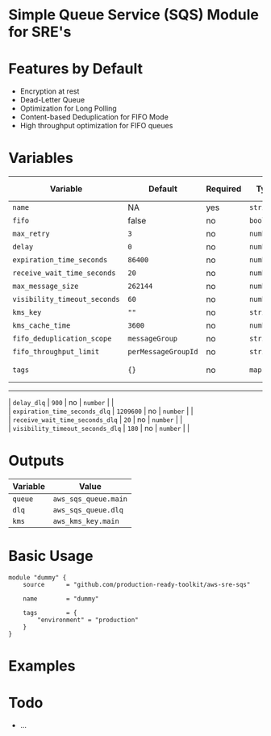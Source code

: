 # Simple Queue Service (SQS) Module for SRE's 

# Features by Default

* Encryption at rest
* Dead-Letter Queue 
* Optimization for Long Polling
* Content-based Deduplication for FIFO Mode
* High throughput optimization for FIFO queues


# Variables 

| Variable                          | Default               | Required  | Type      |  Additional Info  |
|-----------------------------------|-----------------------|-----------|-----------|-------------------|
| `name`                            | NA                    | yes       | `string`  |                   |
| `fifo`                            | false                 | no        | `bool`    |                   |
| `max_retry`                       | `3`                   | no        | `number`  |                   |  
| `delay`                           | `0`                   | no        | `number`  |                   |  
| `expiration_time_seconds`         | `86400`               | no        | `number`  |                   |    
| `receive_wait_time_seconds`       | `20`                  | no        | `number`  |                   |   
| `max_message_size`                | `262144`              | no        | `number`  |                   |   
| `visibility_timeout_seconds`      | `60`                  | no        | `number`  |                   |   
| `kms_key`                         | `""`                  | no        | `string`  |                   |     
| `kms_cache_time`                  | `3600`                | no        | `number`  |                   |  
| `fifo_deduplication_scope`        | `messageGroup`        | no        | `string`  |                   |
| `fifo_throughput_limit`           | `perMessageGroupId`   | no        | `string`  |                   |
| `tags`                            | `{}`                  | no        | `map(any)`| Tags to resources |
---------------------------------------------------------------------------------------------------------
| `delay_dlq`                       | `900`                 | no        | `number`  |                   |  
| `expiration_time_seconds_dlq`     | `1209600`             | no        | `number`  |                   |  
| `receive_wait_time_seconds_dlq`   | `20`                  | no        | `number`  |                   |  
| `visibility_timeout_seconds_dlq`  | `180`                 | no        | `number`  |                   |

# Outputs 

| Variable  | Value                 |
|-----------|-----------------------|
| `queue`   | `aws_sqs_queue.main`  | 
| `dlq`     | `aws_sqs_queue.dlq`   | 
| `kms`     | `aws_kms_key.main`    | 

# Basic Usage 

```hcl
module "dummy" {
    source      = "github.com/production-ready-toolkit/aws-sre-sqs"

    name        = "dummy"

    tags        = {
        "environment" = "production"
    }
}
```

# Examples

# Todo 

* ...